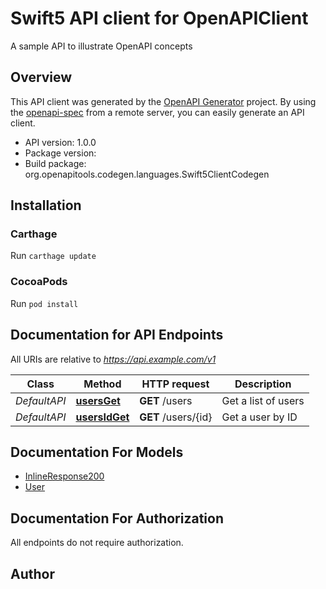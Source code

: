 # Swift5 API client for OpenAPIClient

A sample API to illustrate OpenAPI concepts

## Overview
This API client was generated by the [OpenAPI Generator](https://openapi-generator.tech) project.  By using the [openapi-spec](https://github.com/OAI/OpenAPI-Specification) from a remote server, you can easily generate an API client.

- API version: 1.0.0
- Package version: 
- Build package: org.openapitools.codegen.languages.Swift5ClientCodegen

## Installation

### Carthage

Run `carthage update`

### CocoaPods

Run `pod install`

## Documentation for API Endpoints

All URIs are relative to *https://api.example.com/v1*

Class | Method | HTTP request | Description
------------ | ------------- | ------------- | -------------
*DefaultAPI* | [**usersGet**](docs/DefaultAPI.md#usersget) | **GET** /users | Get a list of users
*DefaultAPI* | [**usersIdGet**](docs/DefaultAPI.md#usersidget) | **GET** /users/{id} | Get a user by ID


## Documentation For Models

 - [InlineResponse200](docs/InlineResponse200.md)
 - [User](docs/User.md)


## Documentation For Authorization

 All endpoints do not require authorization.


## Author



